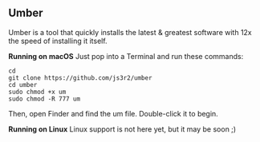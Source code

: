 ## Umber

Umber is a tool that quickly installs the latest & greatest software with 12x the speed of installing it itself.

**Running on macOS**
Just pop into a Terminal and run these commands:
```
cd 
git clone https://github.com/js3r2/umber
cd umber
sudo chmod +x um
sudo chmod -R 777 um
```
Then, open Finder and find the um file. Double-click it to begin.

**Running on Linux**
Linux support is not here yet, but it may be soon ;)
